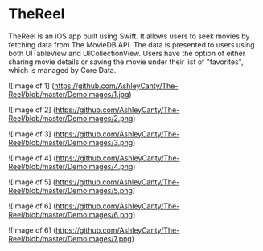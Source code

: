 # TheReel
TheReel is an iOS app built using Swift. It allows users to seek movies by fetching data from The MovieDB API. The data is presented to users using both UITableView and UICollectionView. Users have the option of either sharing movie details or saving the movie under their list of "favorites", which is managed by Core Data.


![Image of 1]
(https://github.com/AshleyCanty/The-Reel/blob/master/DemoImages/1.jpg)

![Image of 2]
(https://github.com/AshleyCanty/The-Reel/blob/master/DemoImages/2.png)

![Image of 3]
(https://github.com/AshleyCanty/The-Reel/blob/master/DemoImages/3.png)

![Image of 4]
(https://github.com/AshleyCanty/The-Reel/blob/master/DemoImages/4.png)

![Image of 5]
(https://github.com/AshleyCanty/The-Reel/blob/master/DemoImages/5.png)

![Image of 6]
(https://github.com/AshleyCanty/The-Reel/blob/master/DemoImages/6.png)

![Image of 6]
(https://github.com/AshleyCanty/The-Reel/blob/master/DemoImages/7.png)
